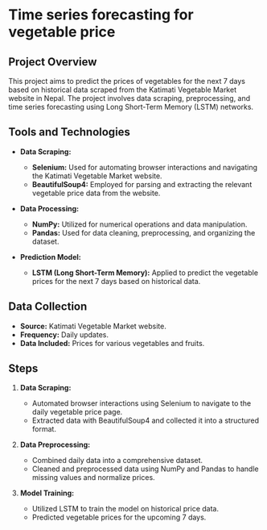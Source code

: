 # Time series forecasting for vegetable price

## Project Overview

This project aims to predict the prices of vegetables for the next 7 days based on historical data scraped from the Katimati Vegetable Market website in Nepal. The project involves data scraping, preprocessing, and time series forecasting using Long Short-Term Memory (LSTM) networks.

## Tools and Technologies

- **Data Scraping:**
  - **Selenium:** Used for automating browser interactions and navigating the Katimati Vegetable Market website.
  - **BeautifulSoup4:** Employed for parsing and extracting the relevant vegetable price data from the website.

- **Data Processing:**
  - **NumPy:** Utilized for numerical operations and data manipulation.
  - **Pandas:** Used for data cleaning, preprocessing, and organizing the dataset.

- **Prediction Model:**
  - **LSTM (Long Short-Term Memory):** Applied to predict the vegetable prices for the next 7 days based on historical data.

## Data Collection

- **Source:** Katimati Vegetable Market website.
- **Frequency:** Daily updates.
- **Data Included:** Prices for various vegetables and fruits.

## Steps

1. **Data Scraping:**
   - Automated browser interactions using Selenium to navigate to the daily vegetable price page.
   - Extracted data with BeautifulSoup4 and collected it into a structured format.

2. **Data Preprocessing:**
   - Combined daily data into a comprehensive dataset.
   - Cleaned and preprocessed data using NumPy and Pandas to handle missing values and normalize prices.

3. **Model Training:**
   - Utilized LSTM to train the model on historical price data.
   - Predicted vegetable prices for the upcoming 7 days.



